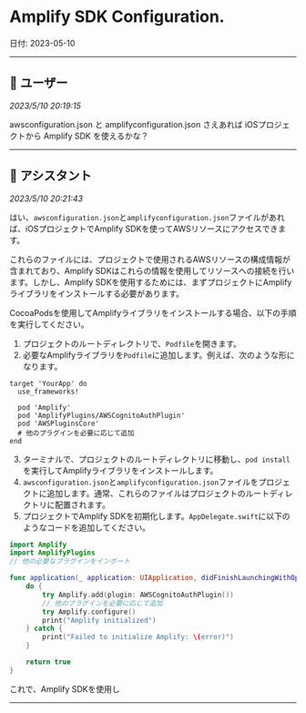 # Amplify SDK Configuration.

日付: 2023-05-10

---

## 👤 ユーザー
*2023/5/10 20:19:15*

awsconfiguration.json と amplifyconfiguration.json さえあれば iOSプロジェクトから Amplify SDK を使えるかな？

---

## 🤖 アシスタント
*2023/5/10 20:21:43*

はい、`awsconfiguration.json`と`amplifyconfiguration.json`ファイルがあれば、iOSプロジェクトでAmplify SDKを使ってAWSリソースにアクセスできます。

これらのファイルには、プロジェクトで使用されるAWSリソースの構成情報が含まれており、Amplify SDKはこれらの情報を使用してリソースへの接続を行います。しかし、Amplify SDKを使用するためには、まずプロジェクトにAmplifyライブラリをインストールする必要があります。

CocoaPodsを使用してAmplifyライブラリをインストールする場合、以下の手順を実行してください。

1. プロジェクトのルートディレクトリで、`Podfile`を開きます。
2. 必要なAmplifyライブラリを`Podfile`に追加します。例えば、次のような形になります。

```
target 'YourApp' do
  use_frameworks!

  pod 'Amplify'
  pod 'AmplifyPlugins/AWSCognitoAuthPlugin'
  pod 'AWSPluginsCore'
  # 他のプラグインを必要に応じて追加
end
```

3. ターミナルで、プロジェクトのルートディレクトリに移動し、`pod install`を実行してAmplifyライブラリをインストールします。
4. `awsconfiguration.json`と`amplifyconfiguration.json`ファイルをプロジェクトに追加します。通常、これらのファイルはプロジェクトのルートディレクトリに配置されます。
5. プロジェクトでAmplify SDKを初期化します。`AppDelegate.swift`に以下のようなコードを追加してください。

```swift
import Amplify
import AmplifyPlugins
// 他の必要なプラグインをインポート

func application(_ application: UIApplication, didFinishLaunchingWithOptions launchOptions: [UIApplication.LaunchOptionsKey: Any]?) -> Bool {
    do {
        try Amplify.add(plugin: AWSCognitoAuthPlugin())
        // 他のプラグインを必要に応じて追加
        try Amplify.configure()
        print("Amplify initialized")
    } catch {
        print("Failed to initialize Amplify: \(error)")
    }

    return true
}
```

これで、Amplify SDKを使用し

---
